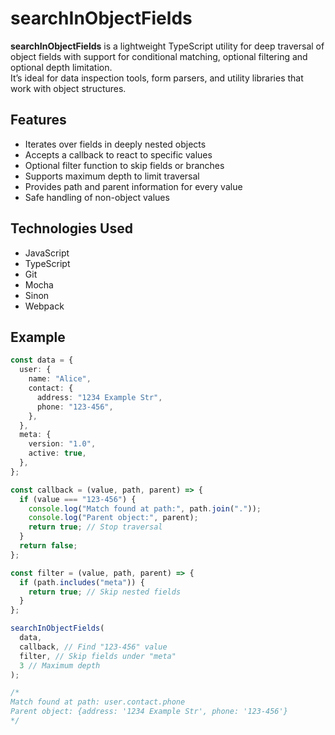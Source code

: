 # searchInObjectFields

**searchInObjectFields** is a lightweight TypeScript utility for deep traversal of object fields with support for conditional matching, optional filtering and optional depth limitation.  
It’s ideal for data inspection tools, form parsers, and utility libraries that work with object structures.

## Features

- Iterates over fields in deeply nested objects
- Accepts a callback to react to specific values
- Optional filter function to skip fields or branches
- Supports maximum depth to limit traversal
- Provides path and parent information for every value
- Safe handling of non-object values

## Technologies Used

- JavaScript
- TypeScript
- Git
- Mocha
- Sinon
- Webpack

## Example

```ts
const data = {
  user: {
    name: "Alice",
    contact: {
      address: "1234 Example Str",
      phone: "123-456",
    },
  },
  meta: {
    version: "1.0",
    active: true,
  },
};

const callback = (value, path, parent) => {
  if (value === "123-456") {
    console.log("Match found at path:", path.join("."));
    console.log("Parent object:", parent);
    return true; // Stop traversal
  }
  return false;
};

const filter = (value, path, parent) => {
  if (path.includes("meta")) {
    return true; // Skip nested fields
  }
};

searchInObjectFields(
  data,
  callback, // Find "123-456" value
  filter, // Skip fields under "meta"
  3 // Maximum depth
);

/*
Match found at path: user.contact.phone
Parent object: {address: '1234 Example Str', phone: '123-456'}
*/
```

